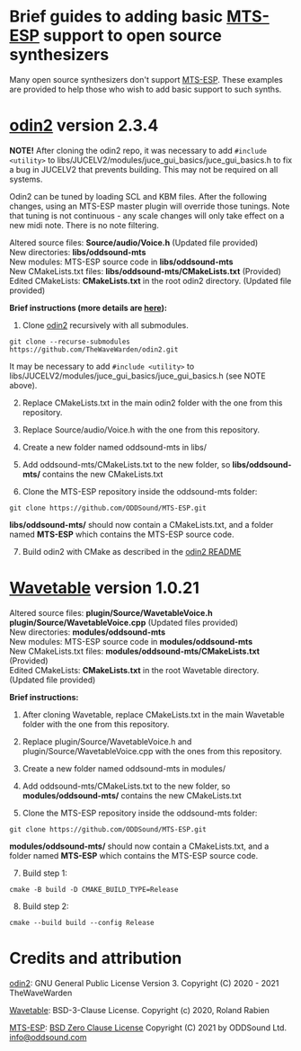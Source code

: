 # Brief guides to adding basic [MTS-ESP](https://github.com/ODDSound/MTS-ESP) support to open source synthesizers

Many open source synthesizers don't support [MTS-ESP](https://github.com/ODDSound/MTS-ESP). These examples are provided to help those who wish to add basic support to such synths.

# [odin2](https://github.com/TheWaveWarden/odin2) version 2.3.4

**NOTE!** After cloning the odin2 repo, it was necessary to add ```#include <utility>``` to libs/JUCELV2/modules/juce_gui_basics/juce_gui_basics.h to fix a bug in JUCELV2 that prevents building. This may not be required on all systems.

Odin2 can be tuned by loading SCL and KBM files. After the following changes, using an MTS-ESP master plugin will override those tunings.  Note that tuning is not continuous - any scale changes will only take effect on a new midi note. There is no note filtering.

Altered source files: **Source/audio/Voice.h**  (Updated file provided)<br>
New directories: **libs/oddsound-mts**<br>
New modules: MTS-ESP source code in **libs/oddsound-mts**<br>
New CMakeLists.txt files: **libs/oddsound-mts/CMakeLists.txt**  (Provided)<br>
Edited CMakeLists: **CMakeLists.txt** in the root odin2 directory.  (Updated file provided)

**Brief instructions (more details are [here](ODIN2.md)):**

1. Clone [odin2](https://github.com/TheWaveWarden/odin2) recursively with all submodules.
```
git clone --recurse-submodules https://github.com/TheWaveWarden/odin2.git
```
It may be necessary to add ```#include <utility>``` to libs/JUCELV2/modules/juce_gui_basics/juce_gui_basics.h   (see NOTE above).

2. Replace CMakeLists.txt in the main odin2 folder with the one from this repository.

3. Replace Source/audio/Voice.h with the one from this repository.

4. Create a new folder named oddsound-mts in libs/

5. Add oddsound-mts/CMakeLists.txt to the new folder, so **libs/oddsound-mts/** contains the new CMakeLists.txt

6. Clone the MTS-ESP repository inside the oddsound-mts folder:
```
git clone https://github.com/ODDSound/MTS-ESP.git
```
**libs/oddsound-mts/** should now contain a CMakeLists.txt, and a folder named **MTS-ESP** which contains the MTS-ESP source code.

7. Build odin2 with CMake as described in the [odin2 README](https://github.com/TheWaveWarden/odin2)

# [Wavetable](https://github.com/FigBug/Wavetable) version 1.0.21

Altered source files: **plugin/Source/WavetableVoice.h plugin/Source/WavetableVoice.cpp**  (Updated files provided)<br>
New directories: **modules/oddsound-mts**<br>
New modules: MTS-ESP source code in **modules/oddsound-mts**<br>
New CMakeLists.txt files: **modules/oddsound-mts/CMakeLists.txt**  (Provided)<br>
Edited CMakeLists: **CMakeLists.txt** in the root Wavetable directory.  (Updated file provided)

**Brief instructions:**

1. After cloning Wavetable, replace CMakeLists.txt in the main Wavetable folder with the one from this repository.

2. Replace plugin/Source/WavetableVoice.h and plugin/Source/WavetableVoice.cpp with the ones from this repository.

3. Create a new folder named oddsound-mts in modules/

4. Add oddsound-mts/CMakeLists.txt to the new folder, so **modules/oddsound-mts/** contains the new CMakeLists.txt

6. Clone the MTS-ESP repository inside the oddsound-mts folder:
```
git clone https://github.com/ODDSound/MTS-ESP.git
```
**modules/oddsound-mts/** should now contain a CMakeLists.txt, and a folder named **MTS-ESP** which contains the MTS-ESP source code.

7. Build step 1:
```
cmake -B build -D CMAKE_BUILD_TYPE=Release
```
8. Build step 2:
```
cmake --build build --config Release
```

# Credits and attribution
[odin2](https://github.com/TheWaveWarden/odin2): GNU General Public License Version 3. Copyright (C) 2020 - 2021 TheWaveWarden

[Wavetable](https://github.com/FigBug/Wavetable): BSD-3-Clause License. Copyright (c) 2020, Roland Rabien

[MTS-ESP](https://github.com/ODDSound/MTS-ESP): [BSD Zero Clause License](https://github.com/ODDSound/MTS-ESP/blob/main/LICENSE) Copyright (C) 2021 by ODDSound Ltd. info@oddsound.com

